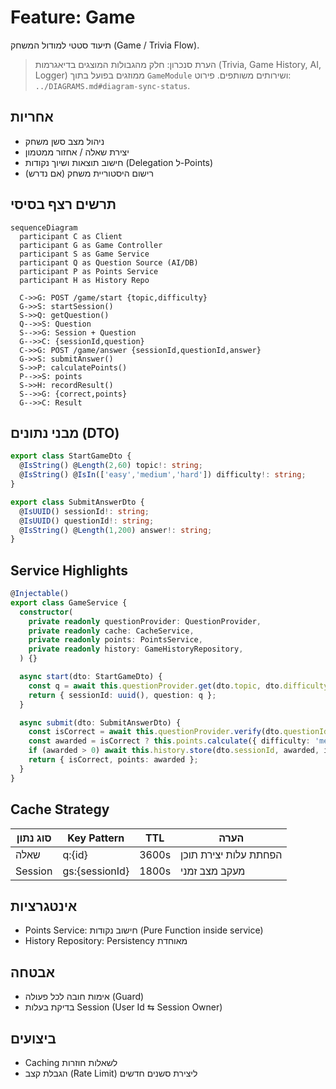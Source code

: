 # Feature: Game

תיעוד סטטי למודול המשחק (Game / Trivia Flow).

> הערת סנכרון: חלק מהגבולות המוצגים בדיאגרמות (Trivia, Game History, AI, Logger) ממוזגים בפועל בתוך `GameModule` ושירותים משותפים. פירוט: `../DIAGRAMS.md#diagram-sync-status`.

## אחריות
- ניהול מצב סשן משחק
- יצירת שאלה / אחזור ממטמון
- חישוב תוצאות ושיוך נקודות (Delegation ל-Points)
- רישום היסטוריית משחק (אם נדרש)

## תרשים רצף בסיסי
```mermaid
sequenceDiagram
  participant C as Client
  participant G as Game Controller
  participant S as Game Service
  participant Q as Question Source (AI/DB)
  participant P as Points Service
  participant H as History Repo

  C->>G: POST /game/start {topic,difficulty}
  G->>S: startSession()
  S->>Q: getQuestion()
  Q-->>S: Question
  S-->>G: Session + Question
  G-->>C: {sessionId,question}
  C->>G: POST /game/answer {sessionId,questionId,answer}
  G->>S: submitAnswer()
  S->>P: calculatePoints()
  P-->>S: points
  S->>H: recordResult()
  S-->>G: {correct,points}
  G-->>C: Result
```

## מבני נתונים (DTO)
```typescript
export class StartGameDto {
  @IsString() @Length(2,60) topic!: string;
  @IsString() @IsIn(['easy','medium','hard']) difficulty!: string;
}

export class SubmitAnswerDto {
  @IsUUID() sessionId!: string;
  @IsUUID() questionId!: string;
  @IsString() @Length(1,200) answer!: string;
}
```

## Service Highlights
```typescript
@Injectable()
export class GameService {
  constructor(
    private readonly questionProvider: QuestionProvider,
    private readonly cache: CacheService,
    private readonly points: PointsService,
    private readonly history: GameHistoryRepository,
  ) {}

  async start(dto: StartGameDto) {
    const q = await this.questionProvider.get(dto.topic, dto.difficulty);
    return { sessionId: uuid(), question: q };
  }

  async submit(dto: SubmitAnswerDto) {
    const isCorrect = await this.questionProvider.verify(dto.questionId, dto.answer);
    const awarded = isCorrect ? this.points.calculate({ difficulty: 'medium', timeMs: 1500 }) : 0;
    if (awarded > 0) await this.history.store(dto.sessionId, awarded, isCorrect);
    return { isCorrect, points: awarded };
  }
}
```

## Cache Strategy
| סוג נתון | Key Pattern | TTL | הערה |
|----------|-------------|-----|------|
| שאלה | q:{id} | 3600s | הפחתת עלות יצירת תוכן |
| Session | gs:{sessionId} | 1800s | מעקב מצב זמני |

## אינטגרציות
- Points Service: חישוב נקודות (Pure Function inside service)
- History Repository: Persistency מאוחדת

## אבטחה
- אימות חובה לכל פעולה (Guard)
- בדיקת בעלות Session (User Id ⇆ Session Owner)

## ביצועים
- Caching לשאלות חוזרות
- הגבלת קצב (Rate Limit) ליצירת סשנים חדשים

